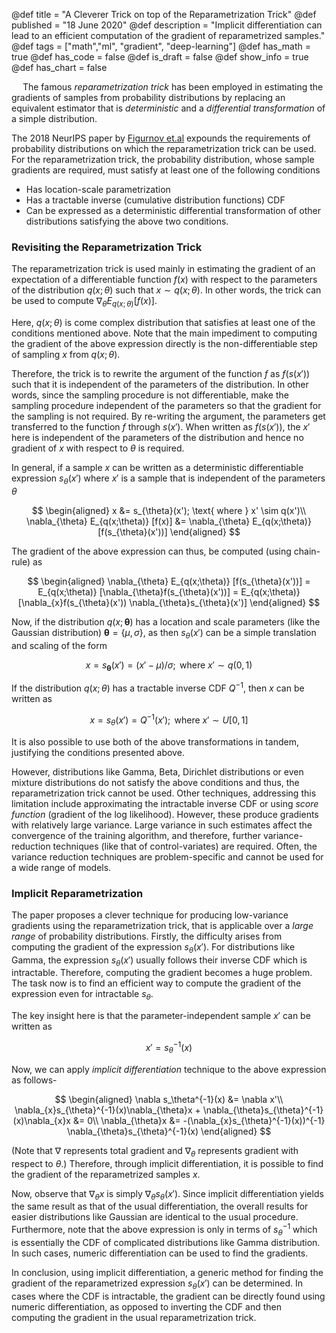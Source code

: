 @def title = "A Cleverer Trick on top of the Reparametrization Trick"
@def published = "18 June 2020"
@def description = "Implicit differentiation can lead to an efficient computation of the gradient of reparametrized samples."
@def tags = ["math","ml", "gradient", "deep-learning"]
@def has_math = true
@def has_code = false
@def is_draft = false
@def show_info = true
@def has_chart = false


&emsp;  The famous *reparametrization trick* has been employed in estimating the gradients of samples from probability distributions by replacing an equivalent estimator that is *deterministic* and a *differential transformation* of a simple distribution.

The 2018 NeurIPS paper by [Figurnov et.al](https://arxiv.org/abs/1805.08498) expounds the requirements of probability distributions on which the reparametrization trick can be used. For the reparametrization trick, the probability distribution, whose sample gradients are required, must satisfy at least one of the following conditions
- Has location-scale parametrization
- Has a tractable inverse (cumulative distribution functions) CDF
- Can be expressed as a deterministic differential transformation of other distributions satisfying the above two conditions.

### Revisiting the Reparametrization Trick
The reparametrization trick is used mainly in estimating the gradient of an expectation of a differentiable function $f(x)$ with respect to the parameters of the distribution $q(x; \theta)$ such that $x \sim q(x; \theta)$. In other words, the trick can be used to compute $\nabla_\theta E_{q(x;\theta)} [f(x)]$.


Here, $q(x;\theta)$ is come complex distribution that satisfies at least one of the conditions mentioned above.
Note that the main impediment to computing the gradient of the above expression directly is the non-differentiable step of sampling $x$ from $q(x;\theta)$.

Therefore, the trick is to rewrite the argument of the function $f$ as $f(s(x'))$ such that it is independent of the parameters of the distribution. In other words, since the sampling procedure is not differentiable, make the sampling procedure independent of the parameters so that the gradient for the sampling is not required. By re-writing the argument, the parameters get transferred to the function $f$ through $s(x')$.
When written as $f(s(x'))$, the $x'$ here is independent of the parameters of the distribution and hence no gradient of $x$ with respect to $\theta$ is required.

In general, if a sample $x$ can be written as a deterministic differentiable expression $s_{\theta}(x')$ where $x'$ is a sample that is independent of the parameters $\theta$

$$
\begin{aligned}
x &= s_{\theta}(x'); \text{ where } x' \sim q(x')\\
\nabla_{\theta} E_{q(x;\theta)} [f(x)] &= \nabla_{\theta} E_{q(x;\theta)} [f(s_{\theta}(x'))]
\end{aligned}
$$

The gradient of the above expression can thus, be computed (using chain-rule) as

$$
\begin{aligned}
\nabla_{\theta} E_{q(x;\theta)} [f(s_{\theta}(x'))] = E_{q(x;\theta)} [\nabla_{\theta}f(s_{\theta}(x'))] = E_{q(x;\theta)} [\nabla_{x}f(s_{\theta}(x')) \nabla_{\theta}s_{\theta}(x')]
\end{aligned}
$$

Now, if the distribution $q(x; \boldsymbol \theta)$ has a location and scale parameters (like the Gaussian distribution)
$\boldsymbol \theta = \{\mu, \sigma\}$, as then $s_\theta(x')$ can be a simple translation and scaling of the form

$$
x = s_{\boldsymbol \theta}(x') = (x' - \mu)/\sigma; \text{ where } x' \sim q(0,1)
$$

If the distribution $q(x; \theta)$  has a tractable inverse CDF $Q^{-1}$, then $x$ can be written as

$$
x = s_{\theta}(x') = Q^{-1}(x'); \text{ where } x' \sim U[0,1]
$$

It is also possible to use both of the above transformations in tandem, justifying the conditions presented above.

However, distributions like Gamma, Beta, Dirichlet distributions or even mixture distributions do not satisfy the above conditions and thus, the reparametrization trick cannot be used. Other techniques, addressing this limitation include approximating the intractable inverse CDF or using *score function* (gradient of the log likelihood). However, these produce gradients with relatively large variance. Large variance in such estimates affect the convergence of the training algorithm, and therefore, further variance-reduction techniques (like that of control-variates) are required. Often, the variance reduction techniques are problem-specific and cannot be used for a wide range of models.

### Implicit Reparametrization
The paper proposes a clever technique for producing low-variance gradients using the reparametrization trick, that is applicable over a *large range* of probability distributions. Firstly, the difficulty arises from computing the gradient of the expression $s_{\theta}(x')$. For distributions like Gamma, the expression $s_{\theta}(x')$ usually follows their inverse CDF which is intractable. Therefore, computing the gradient becomes a huge problem. The task now is to find an efficient way to compute the gradient of the expression even for intractable $s_{\theta}$.

The key insight here is that the parameter-independent sample $x'$ can be written as

$$
x' = s_\theta^{-1}(x)
$$

Now, we can apply *implicit differentiation* technique to the above expression as follows-

$$
\begin{aligned}
\nabla s_\theta^{-1}(x) &= \nabla x'\\
\nabla_{x}s_{\theta}^{-1}(x)\nabla_{\theta}x + \nabla_{\theta}s_{\theta}^{-1}(x)\nabla_{x}x &= 0\\
\nabla_{\theta}x &= -(\nabla_{x}s_{\theta}^{-1}(x))^{-1} \nabla_{\theta}s_{\theta}^{-1}(x)
\end{aligned}
$$

(Note that $\nabla$ represents total gradient and $\nabla_{\theta}$ represents gradient with respect to $\theta$.)
Therefore, through implicit differentiation, it is possible to find the gradient of the reparametrized samples $x$.

Now, observe that $\nabla_{\theta}x$ is simply $\nabla_{\theta}s_{\theta}(x')$. Since implicit differentiation yields the same result as that of the usual differentiation, the overall results for easier distributions like Gaussian are identical to the usual procedure. Furthermore, note that the above expression is only in terms of $s_{\theta}^{-1}$ which is essentially the CDF of complicated distributions like Gamma distribution. In such cases, numeric differentiation can be used to find the gradients.

In conclusion, using implicit differentiation, a generic method for finding the gradient of the reparametrized expression $s_{\theta}(x')$ can be determined. In cases where the CDF is intractable, the gradient can be directly found using numeric differentiation, as opposed to inverting the CDF and then computing the gradient in the usual reparametrization trick.
